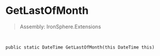 ﻿

# GetLastOfMonth

> Assembly: IronSphere.Extensions



```


public static DateTime GetLastOfMonth(this DateTime this)
```